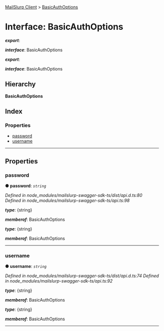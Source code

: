 [MailSlurp Client](../README.md) > [BasicAuthOptions](../interfaces/basicauthoptions.md)

# Interface: BasicAuthOptions

*__export__*: 

*__interface__*: BasicAuthOptions

*__export__*: 

*__interface__*: BasicAuthOptions

## Hierarchy

**BasicAuthOptions**

## Index

### Properties

* [password](basicauthoptions.md#password)
* [username](basicauthoptions.md#username)

---

## Properties

<a id="password"></a>

###  password

**● password**: *`string`*

*Defined in node_modules/mailslurp-swagger-sdk-ts/dist/api.d.ts:80*
*Defined in node_modules/mailslurp-swagger-sdk-ts/api.ts:98*

*__type__*: {string}

*__memberof__*: BasicAuthOptions

*__type__*: {string}

*__memberof__*: BasicAuthOptions

___
<a id="username"></a>

###  username

**● username**: *`string`*

*Defined in node_modules/mailslurp-swagger-sdk-ts/dist/api.d.ts:74*
*Defined in node_modules/mailslurp-swagger-sdk-ts/api.ts:92*

*__type__*: {string}

*__memberof__*: BasicAuthOptions

*__type__*: {string}

*__memberof__*: BasicAuthOptions

___

